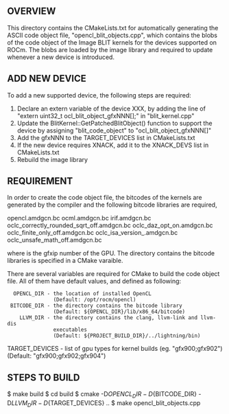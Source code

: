 ## OVERVIEW

This directory contains the CMakeLists.txt for automatically generating
the ASCII code object file, "opencl_blit_objects.cpp", which contains the
blobs of the code object of the Image BLIT kernels for the devices supported
on ROCm.  The blobs are loaded by the image library and required to update
whenever a new device is introduced.


## ADD NEW DEVICE

To add a new supported device, the following steps are required:

  1. Declare an extern variable of the device XXX, by adding the line of
     "extern uint32_t ocl_blit_object_gfxNNN[];" in "blit_kernel.cpp"
  2. Update the BlitKernel::GetPatchedBlitObject() function to support the
     device by assigning "blit_code_object" to "ocl_blit_object_gfxNNN[]"
  3. Add the gfxNNN to the TARGET_DEVICES list in CMakeLists.txt
  4. If the new device requires XNACK, add it to the XNACK_DEVS list in CMakeLists.txt
  5. Rebuild the image library


## REQUIREMENT

In order to create the code object file, the bitcodes of the kernels are
generated by the compiler and the following bitcode libraries are required,

   opencl.amdgcn.bc
   ocml.amdgcn.bc
   irif.amdgcn.bc
   oclc_correctly_rounded_sqrt_off.amdgcn.bc
   oclc_daz_opt_on.amdgcn.bc
   oclc_finite_only_off.amdgcn.bc
   oclc_isa_version_<GFXIP>.amdgcn.bc
   oclc_unsafe_math_off.amdgcn.bc

where <GFXIP> is the gfxip number of the GPU. The directory contains the
bitcode libraries is specified in a CMake varaible.

There are several variables are required for CMake to build the code
object file.  All of them have default values, and defined as following:

      OPENCL_DIR - the location of installed OpenCL
                   (Default: /opt/rocm/opencl)
     BITCODE_DIR - the directory contains the bitcode library
                   (Default: ${OPENCL_DIR}/lib/x86_64/bitcode)
        LLVM_DIR - the directory contains the clang, llvm-link and llvm-dis
                   executables
                   (Default: ${PROJECT_BUILD_DIR}/../lightning/bin)
  TARGET_DEVICES - list of gpu types for kernel builds (eg. "gfx900;gfx902")
                   (Default: "gfx900;gfx902;gfx904")


## STEPS TO BUILD

  $ make build
  $ cd build
  $ cmake -D${OPENCL_DIR} -D${BITCODE_DIR} -D${LLVM_DIR} -D${TARGET_DEVICES} ..
  $ make opencl_blit_objects.cpp


